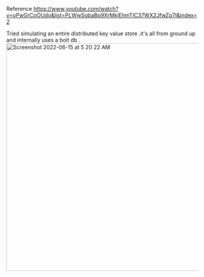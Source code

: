 Reference
https://www.youtube.com/watch?v=oPwGrCoOUdo&list=PLWwSgbaBp9XrMkjEhmTIC37WX2JfwZp7I&index=2



Tried simulating an entire distributed key value store .it's all from ground up and internally uses a bolt db .
<img width="598" alt="Screenshot 2022-06-15 at 5 20 22 AM" src="https://user-images.githubusercontent.com/23241962/173792384-82c255db-4e2f-4003-8911-6c274f4d7614.png">
